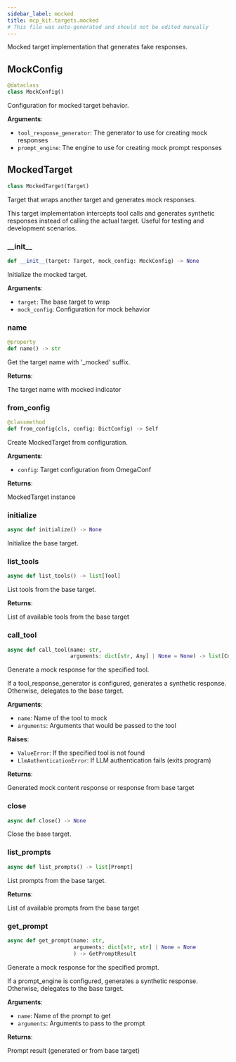 ```yaml
---
sidebar_label: mocked
title: mcp_kit.targets.mocked
# This file was auto-generated and should not be edited manually
---
```


Mocked target implementation that generates fake responses.

## MockConfig

```python
@dataclass
class MockConfig()
```

Configuration for mocked target behavior.

**Arguments**:

- `tool_response_generator`: The generator to use for creating mock responses
- `prompt_engine`: The engine to use for creating mock prompt responses

## MockedTarget

```python
class MockedTarget(Target)
```

Target that wraps another target and generates mock responses.

This target implementation intercepts tool calls and generates synthetic
responses instead of calling the actual target. Useful for testing and
development scenarios.

### \_\_init\_\_

```python
def __init__(target: Target, mock_config: MockConfig) -> None
```

Initialize the mocked target.

**Arguments**:

- `target`: The base target to wrap
- `mock_config`: Configuration for mock behavior

### name

```python
@property
def name() -> str
```

Get the target name with &#x27;_mocked&#x27; suffix.

**Returns**:

The target name with mocked indicator

### from\_config

```python
@classmethod
def from_config(cls, config: DictConfig) -> Self
```

Create MockedTarget from configuration.

**Arguments**:

- `config`: Target configuration from OmegaConf

**Returns**:

MockedTarget instance

### initialize

```python
async def initialize() -> None
```

Initialize the base target.

### list\_tools

```python
async def list_tools() -> list[Tool]
```

List tools from the base target.

**Returns**:

List of available tools from the base target

### call\_tool

```python
async def call_tool(name: str,
                    arguments: dict[str, Any] | None = None) -> list[Content]
```

Generate a mock response for the specified tool.

If a tool_response_generator is configured, generates a synthetic response.
Otherwise, delegates to the base target.

**Arguments**:

- `name`: Name of the tool to mock
- `arguments`: Arguments that would be passed to the tool

**Raises**:

- `ValueError`: If the specified tool is not found
- `LlmAuthenticationError`: If LLM authentication fails (exits program)

**Returns**:

Generated mock content response or response from base target

### close

```python
async def close() -> None
```

Close the base target.

### list\_prompts

```python
async def list_prompts() -> list[Prompt]
```

List prompts from the base target.

**Returns**:

List of available prompts from the base target

### get\_prompt

```python
async def get_prompt(name: str,
                     arguments: dict[str, str] | None = None
                     ) -> GetPromptResult
```

Generate a mock response for the specified prompt.

If a prompt_engine is configured, generates a synthetic response.
Otherwise, delegates to the base target.

**Arguments**:

- `name`: Name of the prompt to get
- `arguments`: Arguments to pass to the prompt

**Returns**:

Prompt result (generated or from base target)

